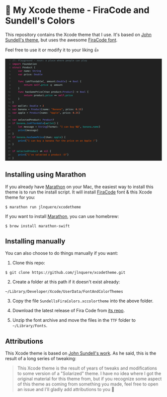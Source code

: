 # 🎨 My Xcode theme - FiraCode and Sundell's Colors

This repository contains the Xcode theme that I use. It's based on [John Sundell's theme](https://github.com/JohnSundell/XcodeTheme), but uses the awesome [FiraCode font](https://github.com/tonsky/FiraCode).

Feel free to use it or modify it to your liking 👍

![](Preview.png)

## Installing using Marathon

If you already have [Marathon](https://github.com/johnsundell/marathon) on your Mac, the easiest way to install this theme is to run the install script. It will install [FiraCode](https://github.com/tonsky/FiraCode) font & this Xcode theme for you:

```
$ marathon run jlnquere/xcodetheme
```

If you want to install [Marathon](https://github.com/johnsundell/marathon), you can use homebrew:
```
$ brew install marathon-swift
```


## Installing manually

You can also choose to do things manually if you want:

1. Clone this repo:
```
$ git clone https://github.com/jlnquere/xcodetheme.git
```

2. Create a folder at this path if it doesn't exist already:
```
~/Library/Developer/Xcode/UserData/FontAndColorThemes
```

3. Copy the file `SundellsFiraColors.xccolortheme` into the above folder.

4. Download the latest release of Fira Code from [its repo](https://github.com/tonsky/FiraCode).

5. Unzip the font archive and move the files in the `TTF` folder to `~/Library/Fonts`.


## Attributions

This Xcode theme is based on [John Sundell's work](https://github.com/JohnSundell/XcodeTheme). As he said, this is the result of a long series of tweaking: 

> This Xcode theme is the result of years of tweaks and modifications to some version of a "Solarized" theme. I have no idea where I got the
original material for this theme from, but if you recognize some aspect of this theme as coming from something you made, feel free to open
an issue and I'll gladly add attributions to you 🙂
